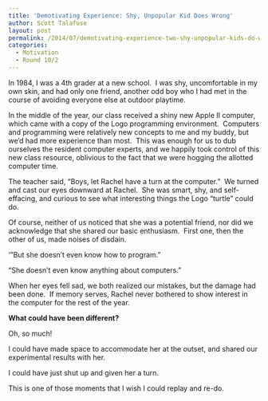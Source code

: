 ```yaml
---
title: 'Demotivating Experience: Shy, Unpopular Kid Does Wrong'
author: Scott Talafuse
layout: post
permalink: /2014/07/demotivating-experience-two-shy-unpopular-kids-do-wrong/
categories:
  - Motivation
  - Round 10/2
---
```

In 1984, I was a 4th grader at a new school.  I was shy, uncomfortable in my own skin, and had only one friend, another odd boy who I had met in the course of avoiding everyone else at outdoor playtime.

In the middle of the year, our class received a shiny new Apple II computer, which came with a copy of the Logo programming environment.  Computers and programming were relatively new concepts to me and my buddy, but we&#8217;d had more experience than most.  This was enough for us to dub ourselves the resident computer experts, and we happily took control of this new class resource, oblivious to the fact that we were hogging the allotted computer time.

The teacher said, &#8220;Boys, let Rachel have a turn at the computer.&#8221;  We turned and cast our eyes downward at Rachel.  She was smart, shy, and self-effacing, and curious to see what interesting things the Logo &#8220;turtle&#8221; could do.

Of course, neither of us noticed that she was a potential friend, nor did we acknowledge that she shared our basic enthusiasm.  First one, then the other of us, made noises of disdain.

&#8216;&#8221;But she doesn&#8217;t even know how to program.&#8221;

&#8220;She doesn&#8217;t even know anything about computers.&#8221;

When her eyes fell sad, we both realized our mistakes, but the damage had been done.  If memory serves, Rachel never bothered to show interest in the computer for the rest of the year.

**What could have been different?**

Oh, so much!

I could have made space to accommodate her at the outset, and shared our experimental results with her.

I could have just shut up and given her a turn.

This is one of those moments that I wish I could replay and re-do.